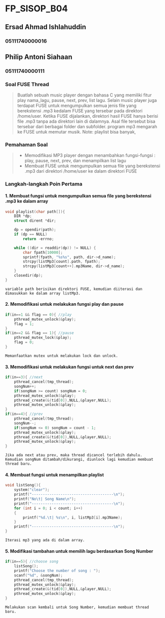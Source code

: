 # FP_SISOP_B04

## Ersad Ahmad Ishlahuddin
### 05111740000016
## Philip Antoni Siahaan
### 05111740000111

### Soal FUSE Thread
> Buatlah sebuah music player dengan bahasa C yang memiliki fitur play nama_lagu, pause, next, prev, list lagu. Selain music player juga terdapat FUSE untuk mengumpulkan semua jenis file yang berekstensi .mp3 kedalam FUSE yang tersebar pada direktori /home/user. Ketika FUSE dijalankan, direktori hasil FUSE hanya berisi file .mp3 tanpa ada direktori lain di dalamnya. Asal file tersebut bisa tersebar dari berbagai folder dan subfolder. program mp3 mengarah ke FUSE untuk memutar musik.
Note: playlist bisa banyak,

### Pemahaman Soal
> * Memodifikasi MP3 player dengan menambahkan fungsi-fungsi : play, pause, next, prev, dan menampilkan list lagu
> * Membuat FUSE untuk mengumpulkan semua file yang berekstensi .mp3 dari direktori /home/user ke dalam direktori FUSE

### Langkah-langkah Poin Pertama
#### 1. Membuat fungsi untuk mengumpulkan semua file yang berekstensi .mp3 ke dalam array
```c
void playlist(char path[]){
    DIR *dp;
	struct dirent *dir;

	dp = opendir(path);
	if (dp == NULL)
		return -errno;

	while ((dir = readdir(dp)) != NULL) {
        char fpath[10000];
        sprintf(fpath, "%s%s", path, dir->d_name);
        strcpy(listMp3[count].path, fpath); 
        strcpy(listMp3[count++].mp3Name, dir->d_name);
	}
	closedir(dp);
}
```
```
variable path berisikan direktori FUSE, kemudian diiterasi dan dimasukkan ke dalam array listMp3.
``` 
#### 2. Memodifikasi untuk melakukan fungsi play dan pause
```c
if(in==1 && flag == 0){ //play
    pthread_mutex_unlock(&play);
    flag = 1;
}
if(in==2 && flag == 1){ //pause
    pthread_mutex_lock(&play);
    flag = 0;
}
```
```
Memanfaatkan mutex untuk melakukan lock dan unlock.
```
#### 3. Memodifikasi untuk melakukan fungsi untuk next dan prev
```c
if(in==3){ //next
    pthread_cancel(tmp_thread);
    songNum++;
    if(songNum >= count) songNum = 0;
    pthread_mutex_unlock(&play);
    pthread_create(&(tid[0]),NULL,&player,NULL);
    pthread_mutex_unlock(&play);
}
if(in==4){ //prev
    pthread_cancel(tmp_thread);
    songNum--;
    if(songNum <= 0) songNum = count - 1;
    pthread_mutex_unlock(&play);
    pthread_create(&(tid[0]),NULL,&player,NULL);
    pthread_mutex_unlock(&play);
}
```
```
Jika ada next atau prev, maka thread dicancel terlebih dahulu. Kemudian songNum ditambah/dikurangi, diunlock lagi kemudian membuat thread baru.
```
#### 4. Membuat fungsi untuk menampilkan playlist
```c
void listSong(){
    system("clear");
    printf("-------------------------------------\n");
    printf("No\t| Song Name\n");
    printf("-------------------------------------\n");
    for (int i = 0; i < count; i++)
    {
        printf("%d.\t| %s\n", i, listMp3[i].mp3Name);
    }
    printf("-------------------------------------\n");
}
```
```
Iterasi mp3 yang ada di dalam array.
```
#### 5. Modifikasi tambahan untuk memilih lagu berdasarkan Song Number
```c
if(in==5){ //choose song
    listSong();
    printf("Choose the number of song : ");
    scanf("%d", &songNum);
    pthread_cancel(tmp_thread);
    pthread_mutex_unlock(&play);
    pthread_create(&(tid[0]),NULL,&player,NULL);
    pthread_mutex_unlock(&play);
}
```
```
Melakukan scan kembali untuk Song Number, kemudian membuat thread baru.
```
